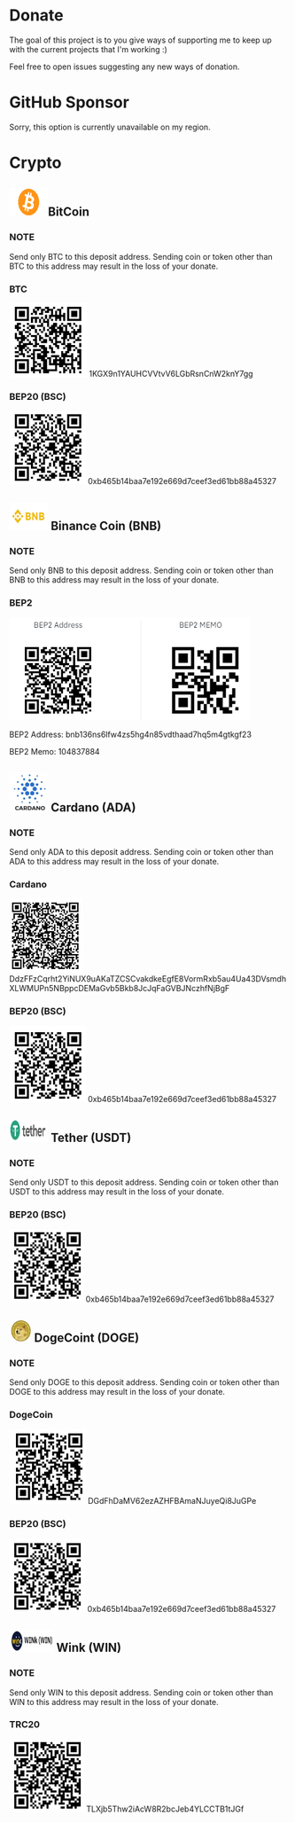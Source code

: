 # Donate

The goal of this project is to you give ways of supporting me to keep up with the current projects that I'm working :)

Feel free to open issues suggesting any new ways of donation.


# GitHub Sponsor

Sorry, this option is currently unavailable on my region.


# Crypto

## <img src="/Coins/BTC/Logo.png" width="70" height="50" />BitCoin 

### NOTE
Send only BTC to this deposit address.
Sending coin or token other than BTC to this address may result in the loss of your donate.

### BTC

![Screenshot](Coins/BTC/QrCode_BTC.png)
1KGX9n1YAUHCVVtvV6LGbRsnCnW2knY7gg

### BEP20 (BSC)
![Screenshot](Coins/BTC/QrCode_BEP20_BSC.png)
0xb465b14baa7e192e669d7ceef3ed61bb88a45327

## <img src="/Coins/BNB/Logo.png" width="70" height="50" /> Binance Coin (BNB)

### NOTE
Send only BNB to this deposit address.
Sending coin or token other than BNB to this address may result in the loss of your donate.


### BEP2 
![Screenshot](Coins/BNB/QrCode_BEP2.png)

BEP2 Address: bnb136ns6lfw4zs5hg4n85vdthaad7hq5m4gtkgf23

BEP2 Memo: 104837884

## <img src="/Coins/ADA/Logo.png" width="70" height="70" /> Cardano (ADA)

### NOTE
Send only ADA to this deposit address.
Sending coin or token other than ADA to this address may result in the loss of your donate.

### Cardano

![Screenshot](Coins/ADA/QrCode_Cardano.png)
DdzFFzCqrht2YiNUX9uAKaTZCSCvakdkeEgfE8VormRxb5au4Ua43DVsmdhXLWMUPn5NBppcDEMaGvb5Bkb8JcJqFaGVBJNczhfNjBgF

### BEP20 (BSC)
![Screenshot](Coins/ADA/QrCode_BEP20_BSC.png)
0xb465b14baa7e192e669d7ceef3ed61bb88a45327


## <img src="/Coins/USDT/Logo.png" width="70" height="40" /> Tether (USDT)

### NOTE
Send only USDT to this deposit address.
Sending coin or token other than USDT to this address may result in the loss of your donate.

### BEP20 (BSC)
![Screenshot](Coins/USDT/QrCode_BEP20_BSC.png)
0xb465b14baa7e192e669d7ceef3ed61bb88a45327

## <img src="/Coins/DOGE/Logo.png" width="40" height="40" /> DogeCoint (DOGE)

### NOTE
Send only DOGE to this deposit address.
Sending coin or token other than DOGE to this address may result in the loss of your donate.

### DogeCoin
![Screenshot](Coins/DOGE/QrCode_DogeCoin.png)
DGdFhDaMV62ezAZHFBAmaNJuyeQi8JuGPe

### BEP20 (BSC)
![Screenshot](Coins/DOGE/QrCode_BEP20_BSC.png)
0xb465b14baa7e192e669d7ceef3ed61bb88a45327

## <img src="/Coins/WIN/Logo.png" width="80" height="40" /> Wink (WIN)

### NOTE
Send only WIN to this deposit address.
Sending coin or token other than WIN to this address may result in the loss of your donate.

### TRC20
![Screenshot](Coins/WIN/QrCode_TRC29.png)
TLXjb5Thw2iAcW8R2bcJeb4YLCCTB1tJGf
